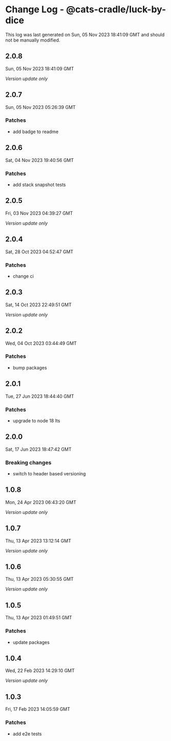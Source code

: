 # Change Log - @cats-cradle/luck-by-dice

This log was last generated on Sun, 05 Nov 2023 18:41:09 GMT and should not be manually modified.

## 2.0.8
Sun, 05 Nov 2023 18:41:09 GMT

_Version update only_

## 2.0.7
Sun, 05 Nov 2023 05:26:39 GMT

### Patches

- add badge to readme

## 2.0.6
Sat, 04 Nov 2023 19:40:56 GMT

### Patches

- add stack snapshot tests

## 2.0.5
Fri, 03 Nov 2023 04:39:27 GMT

_Version update only_

## 2.0.4
Sat, 28 Oct 2023 04:52:47 GMT

### Patches

- change ci

## 2.0.3
Sat, 14 Oct 2023 22:49:51 GMT

_Version update only_

## 2.0.2
Wed, 04 Oct 2023 03:44:49 GMT

### Patches

- bump packages

## 2.0.1
Tue, 27 Jun 2023 18:44:40 GMT

### Patches

- upgrade to node 18 lts

## 2.0.0
Sat, 17 Jun 2023 18:47:42 GMT

### Breaking changes

- switch to header based versioning

## 1.0.8
Mon, 24 Apr 2023 06:43:20 GMT

_Version update only_

## 1.0.7
Thu, 13 Apr 2023 13:12:14 GMT

_Version update only_

## 1.0.6
Thu, 13 Apr 2023 05:30:55 GMT

_Version update only_

## 1.0.5
Thu, 13 Apr 2023 01:49:51 GMT

### Patches

- update packages

## 1.0.4
Wed, 22 Feb 2023 14:29:10 GMT

_Version update only_

## 1.0.3
Fri, 17 Feb 2023 14:05:59 GMT

### Patches

- add e2e tests


